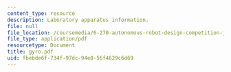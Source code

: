 ```yaml
---
content_type: resource
description: Laboratory apparatus information.
file: null
file_location: /coursemedia/6-270-autonomous-robot-design-competition-january-iap-2005/fbebde6f734f97dc94e056f4629c6d69_gyro.pdf
file_type: application/pdf
resourcetype: Document
title: gyro.pdf
uid: fbebde6f-734f-97dc-94e0-56f4629c6d69
---
```

